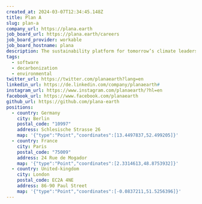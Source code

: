 ```yaml
---
created_at: 2024-03-07T12:34:45.148Z
title: Plan A
slug: plan-a
company_url: https://plana.earth
job_board_url: https://plana.earth/careers
job_board_provider: workable
job_board_hostname: plana
description: The sustainability platform for tomorrow’s climate leaders
tags:
  - software
  - decarbonization
  - environmental
twitter_url: https://twitter.com/planaearth?lang=en
linkedin_url: https://de.linkedin.com/company/planaearth#
instagram_url: https://www.instagram.com/planaearth/?hl=en
facebook_url: https://www.facebook.com/planaearth
github_url: https://github.com/plana-earth
positions:
  - country: Germany
    city: Berlin
    postal_code: "10997"
    address: Schlesische Strasse 26
    map: '{"type":"Point","coordinates":[13.4497837,52.499205]}'
  - country: France
    city: Paris
    postal_code: "75009"
    address: 24 Rue de Mogador
    map: '{"type":"Point","coordinates":[2.3314613,48.8753932]}'
  - country: United-kingdom
    city: London
    postal_code: EC2A 4NE
    address: 86-90 Paul Street
    map: '{"type":"Point","coordinates":[-0.0837211,51.5256396]}'
---
```

